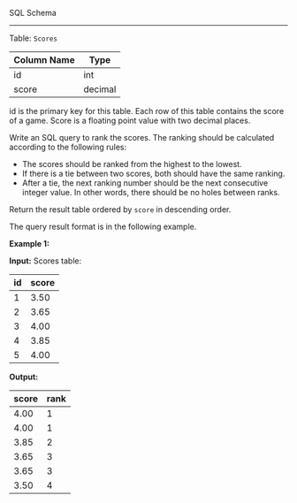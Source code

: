 ﻿
SQL Schema

----------

Table:  `Scores`

| Column Name | Type    |
|-|-
| id          | int     |
| score       | decimal |

id is the primary key for this table.
Each row of this table contains the score of a game. Score is a floating point value with two decimal places.

Write an SQL query to rank the scores. The ranking should be calculated according to the following rules:

-   The scores should be ranked from the highest to the lowest.
-   If there is a tie between two scores, both should have the same ranking.
-   After a tie, the next ranking number should be the next consecutive integer value. In other words, there should be no holes between ranks.

Return the result table ordered by  `score`  in descending order.

The query result format is in the following example.

**Example 1:**

**Input:** 
Scores table:

| id | score |
|-|-
| 1  | 3.50  |
| 2  | 3.65  |
| 3  | 4.00  |
| 4  | 3.85  |
| 5  | 4.00  |

**Output:** 

| score | rank |
|-|-
| 4.00  | 1    |
| 4.00  | 1    |
| 3.85  | 2    |
| 3.65  | 3    |
| 3.65  | 3    |
| 3.50  | 4    |


